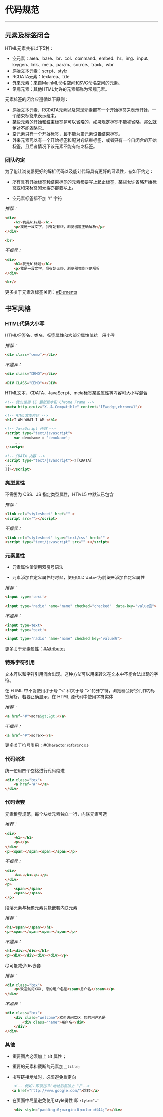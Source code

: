 # 代码规范 
---

## 元素及标签闭合

HTML元素共有以下5种：
 
* 空元素：area、base、br、col、command、embed、hr、img、input、keygen、link、meta、param、source、track、wbr
* 原始文本元素：script、style
* RCDATA元素：textarea、title
* 外来元素：来自MathML命名空间和SVG命名空间的元素。
* 常规元素：其他HTML允许的元素都称为常规元素。

元素标签的闭合应遵循以下原则：

* 原始文本元素、RCDATA元素以及常规元素都有一个开始标签来表示开始，一个结束标签来表示结束。
* [某些元素的开始和结束标签是可以省略的](http://www.w3.org/TR/html5/syntax.html#optional-tags)，如果规定标签不能被省略，那么就绝对不能省略它。
* 空元素只有一个开始标签，且不能为空元素设置结束标签。
* 外来元素可以有一个开始标签和配对的结束标签，或者只有一个自闭合的开始标签，且后者情况下该元素不能有结束标签。

### 团队约定

为了能让浏览器更好的解析代码以及能让代码具有更好的可读性，有如下约定：

* <p class="must-bg">所有具有开始标签和结束标签的元素都要写上起止标签，某些允许省略开始标签或和束标签的元素亦都要写上。</p>
* <p class="must-bg">空元素标签都不加 “/” 字符</p>


*推荐：*

```html
<div>
    <h1>我是h1标题</h1>
    <p>我是一段文字，我有始有终，浏览器能正确解析</p>
</div>
	
<br>
```
	
*不推荐：*

```html
<div>
    <h1>我是h1标题</h1>
    <p>我是一段文字，我有始无终，浏览器亦能正确解析
</div>

<br/>
```

更多关于元素及标签关闭：[#Elements](http://www.w3.org/TR/html5/syntax.html#elements-0)

## 书写风格

### HTML代码大小写

<p class="must-bg">HTML标签名、类名、标签属性和大部分属性值统一用小写</p>

*推荐：*

```html
<div class="demo"></div>
```

*不推荐：*

```html
<div class="DEMO"></div>
	
<DIV CLASS="DEMO"></DIV>
```

HTML文本、CDATA、JavaScript、meta标签某些属性等内容可大小写混合

```html
<!-- 优先使用 IE 最新版本和 Chrome Frame -->
<meta http-equiv="X-UA-Compatible" content="IE=edge,chrome=1"/>

<!-- HTML文本内容 -->
<h1>I AM WHAT I AM </h1>

<!-- JavaScript 内容 -->
<script type="text/javascript">
	var demoName = 'demoName';
	...
</script>
	
<!-- CDATA 内容 -->
<script type="text/javascript"><![CDATA[
...
]]></script>
```
	
### 类型属性

不需要为 CSS、JS 指定类型属性，HTML5 中默认已包含

*推荐：*

```html
<link rel="stylesheet" href="" >
<script src=""></script>
```
	
*不推荐：*

```html
<link rel="stylesheet" type="text/css" href="" >
<script type="text/javascript" src="" ></script>
```
	
### 元素属性

* <p class="must-bg">元素属性值使用双引号语法 </p>
* <p class="must-bg">元素添加自定义属性的时候，使用须以`data-`为前缀来添加自定义属性</p>

*推荐：*

```html
<input type="text">
	
<input type="radio" name="name" checked="checked"  data-key="value值">
```
	
*不推荐：*

```html
<input type=text>	
<input type='text'>
	
<input type="radio" name="name" checked key="value值">
```
	
	
更多关于元素属性：[#Attributes](http://www.w3.org/TR/html5/syntax.html#attributes-0)

### 特殊字符引用

文本可以和字符引用混合出现。这种方法可以用来转义在文本中不能合法出现的字符。


<p class="must-bg">在 HTML 中不能使用小于号 “&lt;” 和大于号 “&gt;”特殊字符，浏览器会将它们作为标签解析，若要正确显示，在 HTML 源代码中使用字符实体</p>

*推荐：*

```html
<a href="#">more&gt;&gt;</a>
```

*不推荐：*

```html
<a href="#">more>></a>
```
更多关于符号引用：[#Character references](http://www.w3.org/TR/html5/syntax.html#character-references)

### 代码缩进

<p class="must-bg">统一使用四个空格进行代码缩进</p>

```html
<div class="box">
    <a href="#"></a>
</div> 
```

### 代码嵌套

元素嵌套规范，每个块状元素独立一行，内联元素可选

*推荐：*

```html
<div>
    <h1></h1>
    <p></p>
</div>	
<p><span></span><span></span></p>
```

*不推荐：*

```html
<div>
    <h1></h1><p></p>
</div>	
<p> 
    <span></span>
    <span></span>
</p>
```
段落元素与标题元素只能嵌套内联元素

*推荐：*

```html
<h1><span></span></h1>
<p><span></span><span></span></p>
```

*不推荐：*

```html
<h1><div></div></h1>
<p><div></div><div></div></p>

```

尽可能减少div嵌套


*推荐：*

```html
<div class="box">
    <p>欢迎访问XXX, 您的用户名是<span>用户名</span></p>
</div>
```

*不推荐：*

```html
<div class="box">
    <div class="welcome">欢迎访问XXX，您的用户名是
        <div class="name">用户名</div>
    </div>
</div>

```
### 其他

* <p class="must-bg">重要图片必须加上 alt 属性； </p>

* 重要的元素和截断的元素加上`title`;

* 书写链接地址时，必须避免重定向
```html
    <!-- 例如：即须在URL地址后面加上 "/"-->
   <a href="http://www.google.com/">跳转</a> 
```

* 在页面中尽量避免使用style属性 即 `style="…"`

```html 
    <div style="padding:0;margin:0;color:#444;"></div>
```



